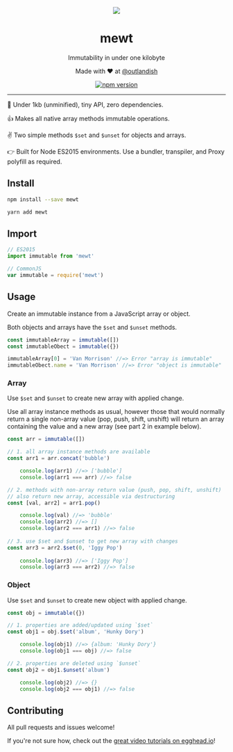 <p align="center">
  <img src="https://github.com/sdgluck/mewt/blob/master/mewt.png" />
</p>

<p><h1 align="center">mewt</h1></p>

<p align="center">Immutability in under one kilobyte</p>

<p align="center">Made with ❤ at <a href="http://www.twitter.com/outlandish">@outlandish</a></p>
  
<p align="center">
    <a href="http://badge.fury.io/js/mewt"><img alt="npm version" src="https://badge.fury.io/js/mewt.svg" /></a>
</p>

<hr/>

:seedling: Under 1kb (unminified), tiny API, zero dependencies.

:+1: Makes all native array methods immutable operations.

:v: Two simple methods `$set` and `$unset` for objects and arrays.

:point_right: Built for Node ES2015 environments. Use a bundler, transpiler, and Proxy polyfill as required.

## Install

```sh
npm install --save mewt
```

```sh
yarn add mewt
```

## Import
 
```js
// ES2015
import immutable from 'mewt'
```

```js
// CommonJS
var immutable = require('mewt')
```

## Usage

Create an immutable instance from a JavaScript array or object.

Both objects and arrays have the `$set` and `$unset` methods.

```js
const immutableArray = immutable([])
const immutableObect = immutable({})

immutableArray[0] = 'Van Morrison' //=> Error "array is immutable"
immutableObect.name = 'Van Morrison' //=> Error "object is immutable"
```

### Array

Use `$set` and `$unset` to create new array with applied change.

Use all array instance methods as usual, however those that would normally return a single 
non-array value (pop, push, shift, unshift) will return an array containing the value and a new array
(see part 2 in example below).

```js
const arr = immutable([])

// 1. all array instance methods are available
const arr1 = arr.concat('bubble')

    console.log(arr1) //=> ['bubble']
    console.log(arr1 === arr) //=> false

// 2. methods with non-array return value (push, pop, shift, unshift)
// also return new array, accessible via destructuring
const [val, arr2] = arr1.pop()

    console.log(val) //=> 'bubble'
    console.log(arr2) //=> []
    console.log(arr2 === arr1) //=> false
    
// 3. use $set and $unset to get new array with changes
const arr3 = arr2.$set(0, 'Iggy Pop')
    
    console.log(arr3) //=> ['Iggy Pop']
    console.log(arr3 === arr2) //=> false
```

### Object

Use `$set` and `$unset` to create new object with applied change.

```js
const obj = immutable({})

// 1. properties are added/updated using `$set`
const obj1 = obj.$set('album', 'Hunky Dory')

    console.log(obj1) //=> {album: 'Hunky Dory'}
    console.log(obj1 === obj) //=> false

// 2. properties are deleted using `$unset`
const obj2 = obj1.$unset('album')

    console.log(obj2) //=> {}
    console.log(obj2 === obj1) //=> false
```

## Contributing

All pull requests and issues welcome!

If you're not sure how, check out the [great video tutorials on egghead.io](http://bit.ly/2aVzthz)!
